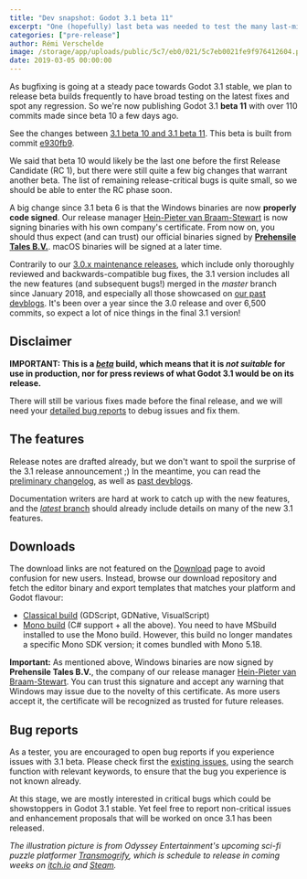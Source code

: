 ```yaml
---
title: "Dev snapshot: Godot 3.1 beta 11"
excerpt: "One (hopefully) last beta was needed to test the many last-minute bug fixes done over the last few day, which brought the 3.1 version very close to what we want the final version to be. But any heavy bugfix requires QA testing to ensure that it does not introduce regressions, so we're publishing a new 3.1 beta 11 build to have the community confirm if it's ready for the Release Candidate stage."
categories: ["pre-release"]
author: Rémi Verschelde
image: /storage/app/uploads/public/5c7/eb0/021/5c7eb0021fe9f976412604.png
date: 2019-03-05 00:00:00
---
```


As bugfixing is going at a steady pace towards Godot 3.1 stable, we plan to release beta builds frequently to have broad testing on the latest fixes and spot any regression. So we're now publishing Godot 3.1 **beta 11** with over 110 commits made since beta 10 a few days ago.

See the changes between [3.1 beta 10 and 3.1 beta 11](https://github.com/godotengine/godot/compare/e930fb9a6e4277ad3c4dc60a775785b294840512...80618700ca668a595fd214ca8db43a69ca2a8b67). This beta is built from commit [e930fb9](https://github.com/godotengine/godot/commit/80618700ca668a595fd214ca8db43a69ca2a8b67).

We said that beta 10 would likely be the last one before the first Release Candidate (RC 1), but there were still quite a few big changes that warrant another beta. The list of remaining release-critical bugs is quite small, so we should be able to enter the RC phase soon.

A big change since 3.1 beta 6 is that the Windows binaries are now **properly code signed**. Our release manager [Hein-Pieter van Braam-Stewart](https://github.com/hpvb) is now signing binaries with his own company's certificate. From now on, you should thus expect (and can trust) our official binaries signed by **[Prehensile Tales B.V.](https://www.prehensile-tales.com/)**. macOS binaries will be signed at a later time.

Contrarily to our [3.0.x maintenance releases](/article/maintenance-release-godot-3-0-6), which include only thoroughly reviewed and backwards-compatible bug fixes, the 3.1 version includes all the new features (and subsequent bugs!) merged in the *master* branch since January 2018, and especially all those showcased on [our past devblogs](/devblog). It's been over a year since the 3.0 release and over 6,500 commits, so expect a lot of nice things in the final 3.1 version!

## Disclaimer

**IMPORTANT: This is a [*beta*](https://en.wikipedia.org/wiki/Software_release_life_cycle#Beta) build, which means that it is *not suitable* for use in production, nor for press reviews of what Godot 3.1 would be on its release.**

There will still be various fixes made before the final release, and we will need your [detailed bug reports](https://github.com/godotengine/godot/issues) to debug issues and fix them.

## The features

Release notes are drafted already, but we don't want to spoil the surprise of the 3.1 release announcement ;)
In the meantime, you can read the [preliminary changelog](https://github.com/godotengine/godot/blob/master/CHANGELOG.md#unreleased), as well as [past devblogs](/devblog).

Documentation writers are hard at work to catch up with the new features, and the [*latest* branch](http://docs.godotengine.org/en/latest/) should already include details on many of the new 3.1 features.

## Downloads

The download links are not featured on the [Download](/download) page to avoid confusion for new users. Instead, browse our download repository and fetch the editor binary and export templates that matches your platform and Godot flavour:

- [Classical build](https://downloads.tuxfamily.org/godotengine/3.1/beta11) (GDScript, GDNative, VisualScript)
- [Mono build](https://downloads.tuxfamily.org/godotengine/3.1/beta11/mono) (C# support + all the above). You need to have MSbuild installed to use the Mono build. However, this build no longer mandates a specific Mono SDK version; it comes bundled with Mono 5.18.

**Important:** As mentioned above, Windows binaries are now signed by **Prehensile Tales B.V.**, the company of our release manager [Hein-Pieter van Braam-Stewart](https://github.com/hpvb). You can trust this signature and accept any warning that Windows may issue due to the novelty of this certificate. As more users accept it, the certificate will be recognized as trusted for future releases.

## Bug reports

As a tester, you are encouraged to open bug reports if you experience issues with 3.1 beta. Please check first the [existing issues](https://github.com/godotengine/godot/issues), using the search function with relevant keywords, to ensure that the bug you experience is not known already.

At this stage, we are mostly interested in critical bugs which could be showstoppers in Godot 3.1 stable. Yet feel free to report non-critical issues and enhancement proposals that will be worked on once 3.1 has been released.

*The illustration picture is from Odyssey Entertainment's upcoming sci-fi puzzle platformer *[Transmogrify](http://www.playtransmogrify.com/)*, which is schedule to release in coming weeks on [itch.io](https://odysseyentertainment.itch.io/transmogrify) and [Steam](https://store.steampowered.com/app/740310/Transmogrify/).*